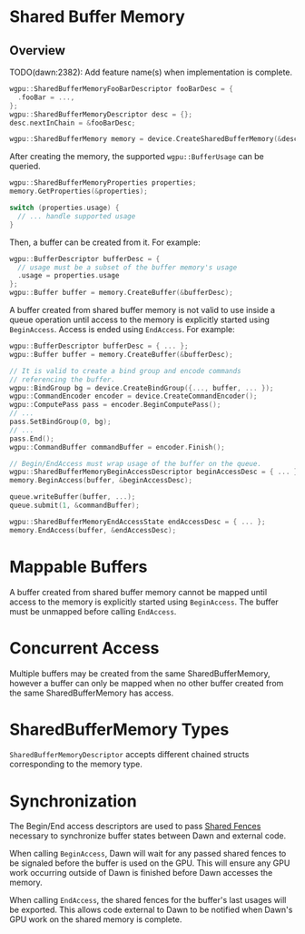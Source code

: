 # Shared Buffer Memory

## Overview

TODO(dawn:2382): Add feature name(s) when implementation is complete.

```c++
wgpu::SharedBufferMemoryFooBarDescriptor fooBarDesc = {
  .fooBar = ...,
};
wgpu::SharedBufferMemoryDescriptor desc = {};
desc.nextInChain = &fooBarDesc;

wgpu::SharedBufferMemory memory = device.CreateSharedBufferMemory(&desc);
```

After creating the memory, the supported `wgpu::BufferUsage` can be queried.
```c++
wgpu::SharedBufferMemoryProperties properties;
memory.GetProperties(&properties);

switch (properties.usage) {
  // ... handle supported usage
}
```

Then, a buffer can be created from it. For example:
```c++
wgpu::BufferDescriptor bufferDesc = {
  // usage must be a subset of the buffer memory's usage
  .usage = properties.usage
};
wgpu::Buffer buffer = memory.CreateBuffer(&bufferDesc);
```

A buffer created from shared buffer memory is not valid to use inside a queue operation until access to the memory is explicitly started using `BeginAccess`. Access is ended using `EndAccess`. For example:

```c++
wgpu::BufferDescriptor bufferDesc = { ... };
wgpu::Buffer buffer = memory.CreateBuffer(&bufferDesc);

// It is valid to create a bind group and encode commands
// referencing the buffer.
wgpu::BindGroup bg = device.CreateBindGroup({..., buffer, ... });
wgpu::CommandEncoder encoder = device.CreateCommandEncoder();
wgpu::ComputePass pass = encoder.BeginComputePass();
// ...
pass.SetBindGroup(0, bg);
// ...
pass.End();
wgpu::CommandBuffer commandBuffer = encoder.Finish();

// Begin/EndAccess must wrap usage of the buffer on the queue.
wgpu::SharedBufferMemoryBeginAccessDescriptor beginAccessDesc = { ... };
memory.BeginAccess(buffer, &beginAccessDesc);

queue.writeBuffer(buffer, ...);
queue.submit(1, &commandBuffer);

wgpu::SharedBufferMemoryEndAccessState endAccessDesc = { ... };
memory.EndAccess(buffer, &endAccessDesc);
```

# Mappable Buffers

A buffer created from shared buffer memory cannot be mapped until access to the memory is explicitly started using `BeginAccess`. The buffer must be unmapped before calling `EndAccess`.

# Concurrent Access

Multiple buffers may be created from the same SharedBufferMemory, however a buffer can only be mapped when no other buffer created from the same SharedBufferMemory has access.

# SharedBufferMemory Types

`SharedBufferMemoryDescriptor` accepts different chained structs corresponding to the memory type.

# Synchronization

The Begin/End access descriptors are used to pass [Shared Fences](./shared_fence.md) necessary to synchronize buffer states between Dawn and external code.

When calling `BeginAccess`, Dawn will wait for any passed shared fences to be signaled before the buffer is used on the GPU. This will ensure any GPU work occurring outside of Dawn is finished before Dawn accesses the memory.

When calling `EndAccess`, the shared fences for the buffer's last usages will be exported. This allows code external to Dawn to be notified when Dawn's GPU work on the shared memory is complete.